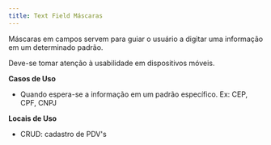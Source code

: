 ```yaml
---
title: Text Field Máscaras
---
```

Máscaras em campos servem para guiar o usuário a digitar uma informação em um determinado padrão.

Deve-se tomar atenção à usabilidade em dispositivos móveis.

**Casos de Uso**
- Quando espera-se a informação em um padrão específico. Ex: CEP, CPF, CNPJ

**Locais de Uso**
- CRUD: cadastro de PDV's